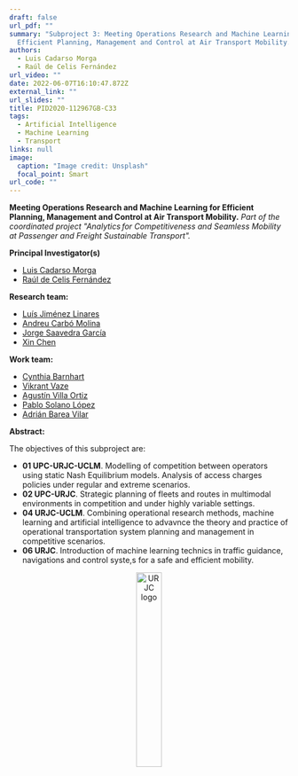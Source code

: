 ```yaml
---
draft: false
url_pdf: ""
summary: "Subproject 3: Meeting Operations Research and Machine Learning for
  Efficient Planning, Management and Control at Air Transport Mobility."
authors:
  - Luis Cadarso Morga
  - Raúl de Celis Fernández
url_video: ""
date: 2022-06-07T16:10:47.872Z
external_link: ""
url_slides: ""
title: PID2020-112967GB-C33
tags:
  - Artificial Intelligence
  - Machine Learning
  - Transport
links: null
image:
  caption: "Image credit: Unsplash"
  focal_point: Smart
url_code: ""
---
```

**Meeting Operations Research and Machine Learning for Efficient Planning, Management and Control at Air Transport Mobility.**
*Part of the coordinated project "Analytics for Competitiveness and Seamless Mobility at Passenger and Freight Sustainable Transport".*

**Principal Investigator(s)**

* [Luis Cadarso Morga](/author/luis-cadarso-morga/)
* [Raúl de Celis Fernández](/author/raul-de-celis-fernandez/)

**Research team:**

* [Luís Jiménez Linares](/author/luis-jimenez-linares)
* [Andreu Carbó Molina](/author/andreu-carbo-molina)
* [Jorge Saavedra García](/author/jorge-saavedra-garcia)
* [Xin Chen](/author/xin-chen)

**Work team:**

* [Cynthia Barnhart](/author/cynthia-barnhart)
* [Vikrant Vaze](/author/vikrant-vaze)
* [Agustín Villa Ortiz](/author/agustin-villa-ortiz)
* [Pablo Solano López](/author/pablo-solano-lopez)
* [Adrián Barea Vilar](/author/adrian-barea-vilar)

**Abstract:**

The objectives of this subproject are:

* **01 UPC-URJC-UCLM**. Modelling of competition between operators using static Nash Equilibrium models. Analysis of access charges policies under regular and extreme scenarios.
* **02 UPC-URJC**. Strategic planning of fleets and routes in multimodal environments in competition and under highly variable settings.
* **04 URJC-UCLM**. Combining operational research methods, machine learning and artificial intelligence to advavnce the theory and practice of operational transportation system planning and management in competitive scenarios.
* **06 URJC**. Introduction of machine learning technics in traffic guidance, navigations and control syste,s for a safe and efficient mobility.

<center><a href="https://www.urjc.es" target="_blank"><img src="/files/images/URJC.png" alt="URJC logo" style="display:inline-block;width:30%;height:auto;"></a></center>
